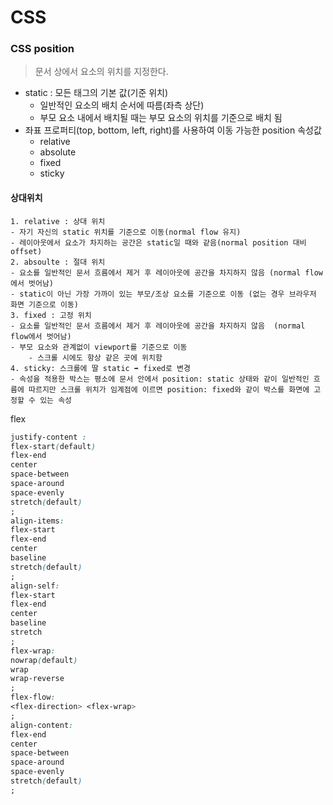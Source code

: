 # CSS

### CSS position

> 문서 상에서 요소의 위치를 지정한다.

- static : 모든 태그의 기본 값(기준 위치)
  - 일반적인 요소의 배치 순서에 따름(좌측 상단)
  - 부모 요소 내에서 배치될 때는 부모 요소의 위치를 기준으로 배치 됨
- 좌표 프로퍼티(top, bottom, left, right)를 사용하여 이동 가능한 position 속성값
  - relative
  - absolute
  - fixed
  - sticky

#### 상대위치

```
1. relative : 상대 위치
- 자기 자신의 static 위치를 기준으로 이동(normal flow 유지)
- 레이아웃에서 요소가 차지하는 공간은 static일 때와 같음(normal position 대비 offset)
2. absoulte : 절대 위치
- 요소를 일반적인 문서 흐름에서 제거 후 레이아웃에 공간을 차지하지 않음 (normal flow에서 벗어남)
- static이 아닌 가장 가까이 있는 부모/조상 요소를 기준으로 이동 (없는 경우 브라우저 화면 기준으로 이동)
3. fixed : 고정 위치
- 요소를 일반적인 문서 흐름에서 제거 후 레이아웃에 공간을 차지하지 않음  (normal flow에서 벗어남)
- 부모 요소와 관계없이 viewport를 기준으로 이동
	- 스크롤 시에도 항상 같은 곳에 위치함
4. sticky: 스크롤에 딸 static ➡ fixed로 변경
- 속성을 적용한 박스는 평소에 문서 안에서 position: static 상태와 같이 일반적인 흐름에 따르지만 스크롤 위치가 임계점에 이르면 position: fixed와 같이 박스를 화면에 고정할 수 있는 속성
```





flex

```css
justify-content : 
flex-start(default)
flex-end
center
space-between
space-around
space-evenly
stretch(default)
;
align-items:
flex-start
flex-end
center
baseline
stretch(default)
;
align-self:
flex-start
flex-end
center
baseline
stretch
;
flex-wrap:
nowrap(default)
wrap
wrap-reverse
;
flex-flow:
<flex-direction> <flex-wrap>
;
align-content:
flex-end
center
space-between
space-around
space-evenly
stretch(default)
;

```



